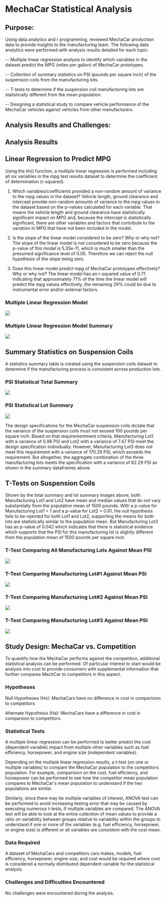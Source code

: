 # MechaCar Statistical Analysis

## Purpose:

Using data analytics and r programming,  reviewed MechaCar production data to provide insights to the manufacturing team.  The following data analytics were performed with analysis results detailed for each topic:

-- Multiple linear regression analysis to identify which vairables in the dataset predict the MPG (miles per gallon) of MechaCar prototypes.

-- Collection of summary statistics on PSI (pounds per square inch) of the suspension coils from the manufacturing lots.

-- T-tests to determine if the suspension coil manufacturing lots are statistically different from the mean population.

-- Designing a statistical study to compare vehicle performance of the MechaCar vehicles against vehicles from other manufacturers.

## Analysis Results and Challenges:

## Analysis Results

## Linear Regression to Predict MPG

Using the lm() function, a multiple linear regression is performed including all six variables in the mpg test results dataset to determine the coefficient of determination (r-squared).

1) Which variables/coefficients provided a non-random amount of variance to the mpg values in the dataset?
Vehicle length, ground clearance and intercept provide non-random amounts of variance to the mpg values in the dataset based on the p-values calculated for each variable.  That means the vehicle length and ground clearance have statistically significant impact on MPG and, because the intercept is statistically significant, there are other variables and factors that contribute to the variation in MPG that have not been included in the model.

2) Is the slope of the linear model considered to be zero? Why or why not?
The slope of the linear model is not considered to be zero because the p-value of this model is 5.35e-11, which is much smaller than the presumed significance level of 0.05. Therefore we can reject the null hypothesis of the slope being zero.

3) Does this linear model predict mpg of MechaCar prototypes effectively? Why or why not?
The linear model has an r-squared value of 0.71 indicating that approximately 71% of the time the linear model will predict the mpg values effectively, the remaining 29% could be due to instrumental error and/or external factors.  

### Multiple Linear Regression Model
![](images/Dev1_lm.png)

### Multiple Linear Regression Model Summary
![](images/Dev1_lm_summary.png)


## Summary Statistics on Suspension Coils

A statistics summary table is created using the suspension coils dataset to determine if the manufacturing process is consistent across production lots. 

### PSI Statistical Total Summary
![](images/Dev2_total_summary.png)

### PSI Statistical Lot Summary
![](images/Dev2_Lot_Summary.png)

The design specifications for the MechaCar suspension coils dictate that the variance of the suspension coils must not exceed 100 pounds per square inch. Based on that requirementment criteria, Manufacturing Lot1 with a variance of 0.98 PSI and Lot2 with a variance of 7.47 PSI meet the design specification individually. However, Manufacturing Lot3 does not meet this requirement with a variance of 170.29 PSI, which exceeds the requirement. But altogether, the aggregate combination of the three manufacturing lots meets the specification with a variance of 62.29 PSI as shown in the summary dataframes above.


## T-Tests on Suspension Coils

Shown by the total summary and lot summary images above, both Manufacturing Lot1 and Lot2 have mean and median values that do not vary substantially from the population mean of 1500 pounds.  With a p-value for Manufacturing Lot1 = 1 and a p-value for Lot2 = 0.61, the null hypothesis fails to be rejected for both Lot1 and Lot2, supporting the means for both lots are statistically similar to the population mean.  But Manufacturing Lot3 has as p-value of 0.042 which indicates that there is statistical evidence which supports that the PSI for this manufacturing lot is slightly different from the population mean of 1500 pounds per square inch.

### T-Test Comparing All Manufacturing Lots Against Mean PSI
![](images/Dev3_ttest_all.png)

### T-Test Comparing Manufacturing Lot#1 Against Mean PSI
![](images/Dev3_ttest_lot1.png)

### T-Test Comparing Manufacturing Lot#2 Against Mean PSI
![](images/Dev3_ttest_lot2.png)

### T-Test Comparing Manufacturing Lot#3 Against Mean PSI
![](images/Dev3_ttest_lot3.png)


## Study Design: MechaCar vs. Competition

To quantify how the MechaCar performs against the competition, additional statistical analysis can be performed.  Of particular interest to start would be analysis into cost to provide consumers with supplemental information that further compares MechCar to competitors in this aspect.

### Hypotheses

Null Hypotheses (Ho):  MechaCars have no difference in cost in comparision to competitors

Alternate Hypothesis (Ha):  MechaCars have a difference in cost in comparsion to competitors.

### Statistical Tests

A multiple linear regression can be performed to better predict the cost (dependent variable) impact from multiple other variables such as fuel efficiency, horsepower, and engine size (independent variables).   

Depending on the multiple linear regression results, a t-test (on one or multiple variables) to compare the MechaCar population to the competitors population.  For example, comparision on the cost, fuel efficiency, and horsepower can be performed to see how the competitor mean population compares to MechaCar's mean population to understand if the two populations are similar.

Similarly, since there may be multiple variables of interest, ANOVA test can be performed to avoid increasing testing error that may be caused by executing numerous t-tests, if multiple variables are compared.  The ANOVA test will be able to look at the entire collection of mean values to provide a ratio on variability between groups relative to variability within the groups to understand if one or more of the variables (e.g. fuel efficiency, horsepower, or engine size) is different or all variables are consistent with the cost mean. 

### Data Required

A dataset of MechaCars and competitors cars makes, models, fuel efficiency, horsepower, engine size, and cost would be required where cost is considered a normally distributed dependent variable for the statistical analysis.

### Challenges and Difficulties Encountered

No challenges were encountered during the analysis.

